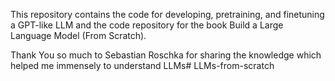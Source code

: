 This repository contains the code for developing, pretraining, and finetuning a GPT-like LLM and the code repository for the book Build a Large Language Model (From Scratch).

Thank You so much to Sebastian Roschka for sharing the knowledge which helped me immensely to understand LLMs# LLMs-from-scratch
